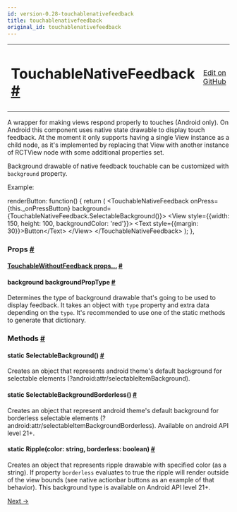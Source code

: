 ```yaml
---
id: version-0.28-touchablenativefeedback
title: touchablenativefeedback
original_id: touchablenativefeedback
---
```

<a id="content"></a><table width="100%"><tbody><tr><td><h1><a class="anchor" name="touchablenativefeedback"></a>TouchableNativeFeedback <a class="hash-link" href="docs/touchablenativefeedback.html#touchablenativefeedback">#</a></h1></td><td style="text-align:right;"><a target="_blank" href="https://github.com/facebook/react-native/blob/0.28-stable/Libraries/Components/Touchable/TouchableNativeFeedback.android.js">Edit on GitHub</a></td></tr></tbody></table><div><div><p>A wrapper for making views respond properly to touches (Android only).
On Android this component uses native state drawable to display touch
feedback. At the moment it only supports having a single View instance as a
child node, as it's implemented by replacing that View with another instance
of RCTView node with some additional properties set.</p><p>Background drawable of native feedback touchable can be customized with
<code>background</code> property.</p><p>Example:</p><div class="prism language-javascript">renderButton<span class="token punctuation">:</span> <span class="token keyword">function</span><span class="token punctuation">(</span><span class="token punctuation">)</span> <span class="token punctuation">{</span>
  <span class="token keyword">return</span> <span class="token punctuation">(</span>
    &lt;TouchableNativeFeedback
        onPress<span class="token operator">=</span><span class="token punctuation">{</span><span class="token keyword">this</span><span class="token punctuation">.</span>_onPressButton<span class="token punctuation">}</span>
        background<span class="token operator">=</span><span class="token punctuation">{</span>TouchableNativeFeedback<span class="token punctuation">.</span><span class="token function">SelectableBackground<span class="token punctuation">(</span></span><span class="token punctuation">)</span><span class="token punctuation">}</span><span class="token operator">&gt;</span>
      &lt;View style<span class="token operator">=</span><span class="token punctuation">{</span><span class="token punctuation">{</span>width<span class="token punctuation">:</span> <span class="token number">150</span><span class="token punctuation">,</span> height<span class="token punctuation">:</span> <span class="token number">100</span><span class="token punctuation">,</span> backgroundColor<span class="token punctuation">:</span> <span class="token string">'red'</span><span class="token punctuation">}</span><span class="token punctuation">}</span><span class="token operator">&gt;</span>
        &lt;Text style<span class="token operator">=</span><span class="token punctuation">{</span><span class="token punctuation">{</span>margin<span class="token punctuation">:</span> <span class="token number">30</span><span class="token punctuation">}</span><span class="token punctuation">}</span><span class="token operator">&gt;</span>Button&lt;<span class="token operator">/</span>Text<span class="token operator">&gt;</span>
      &lt;<span class="token operator">/</span>View<span class="token operator">&gt;</span>
    &lt;<span class="token operator">/</span>TouchableNativeFeedback<span class="token operator">&gt;</span>
  <span class="token punctuation">)</span><span class="token punctuation">;</span>
<span class="token punctuation">}</span><span class="token punctuation">,</span></div></div><h3><a class="anchor" name="props"></a>Props <a class="hash-link" href="docs/touchablenativefeedback.html#props">#</a></h3><div class="props"><div class="prop"><h4 class="propTitle"><a class="anchor" name="touchablewithoutfeedback"></a><a href="docs/touchablewithoutfeedback.html#props">TouchableWithoutFeedback props...</a> <a class="hash-link" href="docs/touchablenativefeedback.html#touchablewithoutfeedback">#</a></h4></div><div class="prop"><h4 class="propTitle"><a class="anchor" name="background"></a>background <span class="propType">backgroundPropType</span> <a class="hash-link" href="docs/touchablenativefeedback.html#background">#</a></h4><div><p>Determines the type of background drawable that's going to be used to
display feedback. It takes an object with <code>type</code> property and extra data
depending on the <code>type</code>. It's recommended to use one of the static
methods to generate that dictionary.</p></div></div></div><span><h3><a class="anchor" name="methods"></a>Methods <a class="hash-link" href="docs/touchablenativefeedback.html#methods">#</a></h3><div class="props"><div class="prop"><h4 class="propTitle"><a class="anchor" name="selectablebackground"></a><span class="propType">static </span>SelectableBackground<span class="propType">()</span> <a class="hash-link" href="docs/touchablenativefeedback.html#selectablebackground">#</a></h4><div><p>Creates an object that represents android theme's default background for
selectable elements (?android:attr/selectableItemBackground).</p></div></div><div class="prop"><h4 class="propTitle"><a class="anchor" name="selectablebackgroundborderless"></a><span class="propType">static </span>SelectableBackgroundBorderless<span class="propType">()</span> <a class="hash-link" href="docs/touchablenativefeedback.html#selectablebackgroundborderless">#</a></h4><div><p>Creates an object that represent android theme's default background for borderless
selectable elements (?android:attr/selectableItemBackgroundBorderless).
Available on android API level 21+.</p></div></div><div class="prop"><h4 class="propTitle"><a class="anchor" name="ripple"></a><span class="propType">static </span>Ripple<span class="propType">(color: string, borderless: boolean)</span> <a class="hash-link" href="docs/touchablenativefeedback.html#ripple">#</a></h4><div><p>Creates an object that represents ripple drawable with specified color (as a
string). If property <code>borderless</code> evaluates to true the ripple will
render outside of the view bounds (see native actionbar buttons as an
example of that behavior). This background type is available on Android
API level 21+.</p></div></div></div></span></div><div class="docs-prevnext"><a class="docs-next" href="docs/touchableopacity.html#content">Next →</a></div>